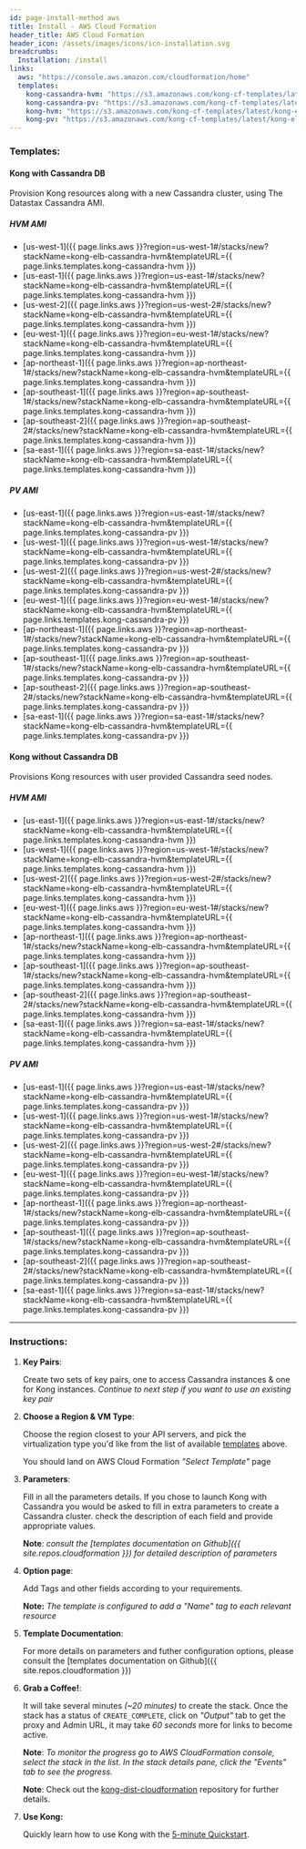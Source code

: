 ```yaml
---
id: page-install-method aws
title: Install - AWS Cloud Formation
header_title: AWS Cloud Formation
header_icon: /assets/images/icons/icn-installation.svg
breadcrumbs:
  Installation: /install
links:
  aws: "https://console.aws.amazon.com/cloudformation/home"
  templates:
    kong-cassandra-hvm: "https://s3.amazonaws.com/kong-cf-templates/latest/kong-elb-cassandra-hvm.template"
    kong-cassandra-pv: "https://s3.amazonaws.com/kong-cf-templates/latest/kong-elb-cassandra-pv.template "
    kong-hvm: "https://s3.amazonaws.com/kong-cf-templates/latest/kong-elb-hvm.template"
    kong-pv: "https://s3.amazonaws.com/kong-cf-templates/latest/kong-elb-pv.template"
---
```


### Templates:

#### Kong with Cassandra DB

Provision Kong resources along with a new Cassandra cluster, using The Datastax Cassandra AMI.

##### HVM AMI

- [us-west-1]({{ page.links.aws }}?region=us-west-1#/stacks/new?stackName=kong-elb-cassandra-hvm&templateURL={{ page.links.templates.kong-cassandra-hvm }})
- [us-east-1]({{ page.links.aws }}?region=us-east-1#/stacks/new?stackName=kong-elb-cassandra-hvm&templateURL={{ page.links.templates.kong-cassandra-hvm }})
- [us-west-2]({{ page.links.aws }}?region=us-west-2#/stacks/new?stackName=kong-elb-cassandra-hvm&templateURL={{ page.links.templates.kong-cassandra-hvm }})
- [eu-west-1]({{ page.links.aws }}?region=eu-west-1#/stacks/new?stackName=kong-elb-cassandra-hvm&templateURL={{ page.links.templates.kong-cassandra-hvm }})
- [ap-northeast-1]({{ page.links.aws }}?region=ap-northeast-1#/stacks/new?stackName=kong-elb-cassandra-hvm&templateURL={{ page.links.templates.kong-cassandra-hvm }})
- [ap-southeast-1]({{ page.links.aws }}?region=ap-southeast-1#/stacks/new?stackName=kong-elb-cassandra-hvm&templateURL={{ page.links.templates.kong-cassandra-hvm }})
- [ap-southeast-2]({{ page.links.aws }}?region=ap-southeast-2#/stacks/new?stackName=kong-elb-cassandra-hvm&templateURL={{ page.links.templates.kong-cassandra-hvm }})
- [sa-east-1]({{ page.links.aws }}?region=sa-east-1#/stacks/new?stackName=kong-elb-cassandra-hvm&templateURL={{ page.links.templates.kong-cassandra-hvm }})

##### PV AMI 

- [us-east-1]({{ page.links.aws }}?region=us-east-1#/stacks/new?stackName=kong-elb-cassandra-hvm&templateURL={{ page.links.templates.kong-cassandra-pv }})
- [us-west-1]({{ page.links.aws }}?region=us-west-1#/stacks/new?stackName=kong-elb-cassandra-hvm&templateURL={{ page.links.templates.kong-cassandra-pv }})
- [us-west-2]({{ page.links.aws }}?region=us-west-2#/stacks/new?stackName=kong-elb-cassandra-hvm&templateURL={{ page.links.templates.kong-cassandra-pv }})
- [eu-west-1]({{ page.links.aws }}?region=eu-west-1#/stacks/new?stackName=kong-elb-cassandra-hvm&templateURL={{ page.links.templates.kong-cassandra-pv }})
- [ap-northeast-1]({{ page.links.aws }}?region=ap-northeast-1#/stacks/new?stackName=kong-elb-cassandra-hvm&templateURL={{ page.links.templates.kong-cassandra-pv }})
- [ap-southeast-1]({{ page.links.aws }}?region=ap-southeast-1#/stacks/new?stackName=kong-elb-cassandra-hvm&templateURL={{ page.links.templates.kong-cassandra-pv }})
- [ap-southeast-2]({{ page.links.aws }}?region=ap-southeast-2#/stacks/new?stackName=kong-elb-cassandra-hvm&templateURL={{ page.links.templates.kong-cassandra-pv }})
- [sa-east-1]({{ page.links.aws }}?region=sa-east-1#/stacks/new?stackName=kong-elb-cassandra-hvm&templateURL={{ page.links.templates.kong-cassandra-pv }})

#### Kong without Cassandra DB

Provisions Kong resources with user provided Cassandra seed nodes.

##### HVM AMI

- [us-east-1]({{ page.links.aws }}?region=us-east-1#/stacks/new?stackName=kong-elb-cassandra-hvm&templateURL={{ page.links.templates.kong-cassandra-hvm }})
- [us-west-1]({{ page.links.aws }}?region=us-west-1#/stacks/new?stackName=kong-elb-cassandra-hvm&templateURL={{ page.links.templates.kong-cassandra-hvm }})
- [us-west-2]({{ page.links.aws }}?region=us-west-2#/stacks/new?stackName=kong-elb-cassandra-hvm&templateURL={{ page.links.templates.kong-cassandra-hvm }})
- [eu-west-1]({{ page.links.aws }}?region=eu-west-1#/stacks/new?stackName=kong-elb-cassandra-hvm&templateURL={{ page.links.templates.kong-cassandra-hvm }})
- [ap-northeast-1]({{ page.links.aws }}?region=ap-northeast-1#/stacks/new?stackName=kong-elb-cassandra-hvm&templateURL={{ page.links.templates.kong-cassandra-hvm }})
- [ap-southeast-1]({{ page.links.aws }}?region=ap-southeast-1#/stacks/new?stackName=kong-elb-cassandra-hvm&templateURL={{ page.links.templates.kong-cassandra-hvm }})
- [ap-southeast-2]({{ page.links.aws }}?region=ap-southeast-2#/stacks/new?stackName=kong-elb-cassandra-hvm&templateURL={{ page.links.templates.kong-cassandra-hvm }})
- [sa-east-1]({{ page.links.aws }}?region=sa-east-1#/stacks/new?stackName=kong-elb-cassandra-hvm&templateURL={{ page.links.templates.kong-cassandra-hvm }})

##### PV AMI 

- [us-east-1]({{ page.links.aws }}?region=us-east-1#/stacks/new?stackName=kong-elb-cassandra-hvm&templateURL={{ page.links.templates.kong-cassandra-pv }})
- [us-west-1]({{ page.links.aws }}?region=us-west-1#/stacks/new?stackName=kong-elb-cassandra-hvm&templateURL={{ page.links.templates.kong-cassandra-pv }})
- [us-west-2]({{ page.links.aws }}?region=us-west-2#/stacks/new?stackName=kong-elb-cassandra-hvm&templateURL={{ page.links.templates.kong-cassandra-pv }})
- [eu-west-1]({{ page.links.aws }}?region=eu-west-1#/stacks/new?stackName=kong-elb-cassandra-hvm&templateURL={{ page.links.templates.kong-cassandra-pv }})
- [ap-northeast-1]({{ page.links.aws }}?region=ap-northeast-1#/stacks/new?stackName=kong-elb-cassandra-hvm&templateURL={{ page.links.templates.kong-cassandra-pv }})
- [ap-southeast-1]({{ page.links.aws }}?region=ap-southeast-1#/stacks/new?stackName=kong-elb-cassandra-hvm&templateURL={{ page.links.templates.kong-cassandra-pv }})
- [ap-southeast-2]({{ page.links.aws }}?region=ap-southeast-2#/stacks/new?stackName=kong-elb-cassandra-hvm&templateURL={{ page.links.templates.kong-cassandra-pv }})
- [sa-east-1]({{ page.links.aws }}?region=sa-east-1#/stacks/new?stackName=kong-elb-cassandra-hvm&templateURL={{ page.links.templates.kong-cassandra-pv }})

----

### Instructions:

1. **Key Pairs**:

    Create two sets of key pairs, one to access Cassandra instances & one for Kong instances. *Continue to next step if you want to use an existing key pair*

3. **Choose a Region & VM Type**:

    Choose the region closest to your API servers, and pick the virtualization type you'd like from the list of available [templates](#tempaltes) above.

    You should land on AWS Cloud Formation *"Select Template"* page

4. **Parameters**:

    Fill in all the parameters details. If you chose to launch Kong with Cassandra you would be asked to fill in extra parameters to create a Cassandra cluster. check the description of each field and provide appropriate values.

    **Note**: *consult the [templates documentation on Github]({{ site.repos.cloudformation }}) for detailed description of parameters*

5. **Option page**:

    Add Tags and other fields according to your requirements.  

    **Note:** *The template is configured to add a "Name" tag to each relevant resource*

5. **Template Documentation**:

    For more details on parameters and futher configuration options, please consult the [templates documentation on Github]({{ site.repos.cloudformation }})

6. **Grab a Coffee!**:

    It will take several minutes *(~20 minutes)* to create the stack. Once the stack has a status of `CREATE_COMPLETE`, click on *"Output"* tab to get the proxy and Admin URL, it may take *60 seconds* more for links to become active.

    **Note**: *To monitor the progress go to AWS CloudFormation console, select the stack in the list. In the stack details pane, click the "Events" tab to see the progress.*

    <div class="alert alert-warning">
      <div class="text-center">
        <strong>Note</strong>: Check out the <a href="{{ site.repos.cloudformation }}">kong-dist-cloudformation</a> repository for further details.
      </div>
    </div>

7. **Use Kong:**

    Quickly learn how to use Kong with the [5-minute Quickstart](/docs/{{site.data.kong_latest.release}}/getting-started/quickstart).
